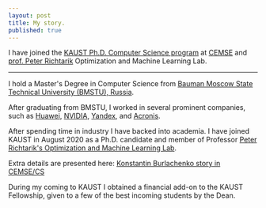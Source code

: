 ```yaml
---
layout: post
title: My story.
published: true
---
```


I have joined the [KAUST Ph.D. Computer Science program](https://registrar-programguide.kaust.edu.sa/2020-2021/Program-Guide/Division-of-Computer-Electrical-and-Mathematical-Science-and-Engineering-CEMSE/Computer-Science-CS/Computer-Science-Ph-D-Program) at [CEMSE](https://cemse.kaust.edu.sa/) and [prof. Peter Richtarik](https://richtarik.org/) Optimization and Machine Learning Lab.

---
I hold a Master's Degree in Computer Science from [Bauman Moscow State Technical University (BMSTU), Russia](https://en.m.wikipedia.org/wiki/Bauman_Moscow_State_Technical_University). 

After graduating from BMSTU, I worked in several prominent companies, such as [Huawei](https://huawei.com/), [NVIDIA](https://www.nvidia.com/en-us/), [Yandex](https://ya.ru/), and [Acronis](https://www.acronis.com/en-us/).
                                                                                                                  
After spending time in industry I have backed into academia. I have joined KAUST in August 2020 as a Ph.D. candidate and member of Professor [Peter Richtarik's Optimization and Machine Learning Lab](https://richtarik.org/).

Extra details are presented here: [Konstantin Burlachenko story in CEMSE/CS](https://cemse.kaust.edu.sa/news/meet-kaust-student-konstantin-burlachenko)

During my coming to KAUST I obtained a financial add-on to the KAUST Fellowship, given to a few of the best incoming students by the Dean.
